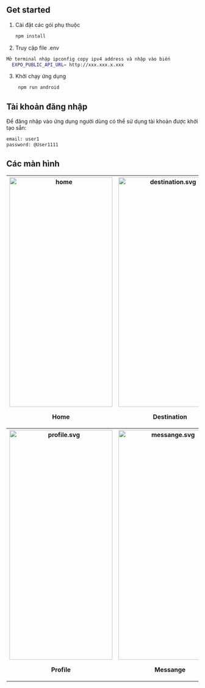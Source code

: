 ## Get started

1. Cài đặt các gói phụ thuộc

   ```bash
   npm install
   ```
2. Truy cập file .env
 ```bash
 Mở terminal nhập ipconfig copy ipv4 address và nhập vào biến 
   EXPO_PUBLIC_API_URL= http://xxx.xxx.x.xxx
```
3. Khởi chạy ứng dụng

   ```bash
    npm run android
   ```



## Tài khoản đăng nhập
Để đăng nhập vào ứng dụng người dùng có thể sử dụng tài khoản được khởi tạo sẵn: 
```bash
email: user1
password: @User1111
```

## Các màn hình
 <div align="center">
    <table>
  <tr>
    <th>
      <img src="https://firebasestorage.googleapis.com/v0/b/travel-20421.appspot.com/o/uploads%2Fchupmanhinh%2Fhome.png?alt=media&token=75a0ea56-ff47-4d92-9954-361ddd0ae35c" width="270px" height="600px" alt="home" />
        <p align="center">Home</p>
    </th>
    <th>
      <img src="https://firebasestorage.googleapis.com/v0/b/travel-20421.appspot.com/o/uploads%2Fchupmanhinh%2Fdestination.png?alt=media&token=553dc0cb-c674-4e58-8ef9-6b1775a11f44" width="270px" height="600px" alt="destination.svg" />
        <p align="center">Destination</p>
    </th>
    <th>
      <img src="https://firebasestorage.googleapis.com/v0/b/travel-20421.appspot.com/o/uploads%2Fchupmanhinh%2Fsreach.png?alt=media&token=ea56f1a4-068d-43ce-889a-1bcef772824e"  width="270px" height="600px" alt="search.svg" />
        <p align="center">Search</p>
    </th>
  </tr>
  <tr>
    <th>
      <img src="https://firebasestorage.googleapis.com/v0/b/travel-20421.appspot.com/o/uploads%2Fchupmanhinh%2Fprofile.png?alt=media&token=13999d89-92a8-4f5a-94e1-161a742ef11e" width="270px" height="600px" alt="profile.svg" />
        <p align="center">Profile</p>
    </th>
    <th>
      <img src="https://firebasestorage.googleapis.com/v0/b/travel-20421.appspot.com/o/uploads%2Fchupmanhinh%2Fmessange.png?alt=media&token=72a2defc-ac14-472c-9efe-efdf605e675c"  width="270px" height="600px" alt="messange.svg" />
        <p align="center">Messange</p>
    </th>
    <th>
      <img src="https://firebasestorage.googleapis.com/v0/b/travel-20421.appspot.com/o/uploads%2Fchupmanhinh%2Fnotifications.png?alt=media&token=c8fddd3f-9f52-4286-bb59-5f02959c3107" width="270px" height="600px" alt="Notification.svg" />
        <p align="center">Notifications</p>
    </th>
  </tr>

</table>
  </div>

